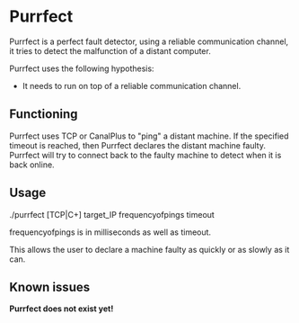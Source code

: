 # Purrfect

Purrfect is a perfect fault detector, using a reliable communication channel, it tries to detect the malfunction of a distant computer.

Purrfect uses the following hypothesis:
  - It needs to run on top of a reliable communication channel.
  
## Functioning

Purrfect uses TCP or CanalPlus to "ping" a distant machine. If the specified timeout is reached, then Purrfect declares the distant machine faulty.
Purrfect will try to connect back to the faulty machine to detect when it is back online.

## Usage

./purrfect [TCP|C+] target_IP frequencyofpings timeout

frequencyofpings is in milliseconds as well as timeout.

This allows the user to declare a machine faulty as quickly or as slowly as it can.

## Known issues

**Purrfect does not exist yet!**




